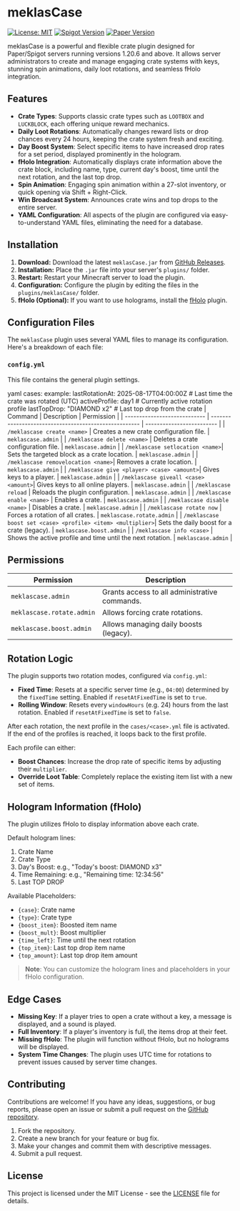 # meklasCase

[![License: MIT](https://img.shields.io/badge/License-MIT-yellow.svg)](https://opensource.org/licenses/MIT)
[![Spigot Version](https://img.shields.io/badge/Spigot-1.20.6%2B-brightgreen)](https://www.spigotmc.org/)
[![Paper Version](https://img.shields.io/badge/Paper-1.20.6%2B-brightgreen)](https://papermc.io/)

meklasCase is a powerful and flexible crate plugin designed for Paper/Spigot servers running versions 1.20.6 and above. It allows server administrators to create and manage engaging crate systems with keys, stunning spin animations, daily loot rotations, and seamless fHolo integration.

## Features

*   **Crate Types**: Supports classic crate types such as `LOOTBOX` and `LUCKBLOCK`, each offering unique reward mechanics.
*   **Daily Loot Rotations**: Automatically changes reward lists or drop chances every 24 hours, keeping the crate system fresh and exciting.
*   **Day Boost System**: Select specific items to have increased drop rates for a set period, displayed prominently in the hologram.
*   **fHolo Integration**: Automatically displays crate information above the crate block, including name, type, current day's boost, time until the next rotation, and the last top drop.
*   **Spin Animation**: Engaging spin animation within a 27-slot inventory, or quick opening via Shift + Right-Click.
*   **Win Broadcast System**: Announces crate wins and top drops to the entire server.
*   **YAML Configuration**: All aspects of the plugin are configured via easy-to-understand YAML files, eliminating the need for a database.

## Installation

1.  **Download:** Download the latest `meklasCase.jar` from [GitHub Releases](YOUR_GITHUB_REPOSITORY_LINK_HERE/releases).
2.  **Installation:** Place the `.jar` file into your server's `plugins/` folder.
3.  **Restart:** Restart your Minecraft server to load the plugin.
4.  **Configuration:** Configure the plugin by editing the files in the `plugins/meklasCase/` folder.
5.  **fHolo (Optional):** If you want to use holograms, install the [fHolo](https://www.spigotmc.org/resources/fhologram.578/) plugin.

## Configuration Files

The `meklasCase` plugin uses several YAML files to manage its configuration. Here's a breakdown of each file:

### `config.yml`

This file contains the general plugin settings.

yaml
cases:
  example:
    lastRotationAt: 2025-08-17T04:00:00Z # Last time the crate was rotated (UTC)
    activeProfile: day1                # Currently active rotation profile
    lastTopDrop: "DIAMOND x2"            # Last top drop from the crate
| Command                      | Description                                           | Permission                |
| ---------------------------- | ----------------------------------------------------- | ------------------------- |
| `/meklascase create <name>`   | Creates a new crate configuration file.              | `meklascase.admin`        |
| `/meklascase delete <name>`   | Deletes a crate configuration file.                   | `meklascase.admin`        |
| `/meklascase setlocation <name>`| Sets the targeted block as a crate location.        | `meklascase.admin`        |
| `/meklascase removelocation <name>`| Removes a crate location.                          | `meklascase.admin`        |
| `/meklascase give <player> <case> <amount>`| Gives keys to a player.                               | `meklascase.admin`        |
| `/meklascase giveall <case> <amount>`| Gives keys to all online players.                       | `meklascase.admin`        |
| `/meklascase reload`         | Reloads the plugin configuration.                     | `meklascase.admin`        |
| `/meklascase enable <name>`   | Enables a crate.                                      | `meklascase.admin`        |
| `/meklascase disable <name>`  | Disables a crate.                                     | `meklascase.admin`        |
| `/meklascase rotate now`      | Forces a rotation of all crates.                      | `meklascase.rotate.admin` |
| `/meklascase boost set <case> <profile> <item> <multiplier>`| Sets the daily boost for a crate (legacy).       | `meklascase.boost.admin`  |
| `/meklascase info <case>`     | Shows the active profile and time until the next rotation. | `meklascase.admin`        |

## Permissions

| Permission               | Description                               |
| ------------------------ | ----------------------------------------- |
| `meklascase.admin`       | Grants access to all administrative commands. |
| `meklascase.rotate.admin`| Allows forcing crate rotations.           |
| `meklascase.boost.admin` | Allows managing daily boosts (legacy).      |

## Rotation Logic

The plugin supports two rotation modes, configured via `config.yml`:

*   **Fixed Time**: Resets at a specific server time (e.g., `04:00`) determined by the `fixedTime` setting. Enabled if `resetAtFixedTime` is set to `true`.
*   **Rolling Window**: Resets every `windowHours` (e.g. 24) hours from the last rotation. Enabled if `resetAtFixedTime` is set to `false`.

After each rotation, the next profile in the `cases/<case>.yml` file is activated. If the end of the profiles is reached, it loops back to the first profile.

Each profile can either:

*   **Boost Chances**: Increase the drop rate of specific items by adjusting their `multiplier`.
*   **Override Loot Table**: Completely replace the existing item list with a new set of items.

## Hologram Information (fHolo)

The plugin utilizes fHolo to display information above each crate.

Default hologram lines:

1.  Crate Name
2.  Crate Type
3.  Day's Boost: e.g., "Today's boost: DIAMOND x3"
4.  Time Remaining: e.g., "Remaining time: 12:34:56"
5.  Last TOP DROP

Available Placeholders:

*   `{case}`: Crate name
*   `{type}`: Crate type
*   `{boost_item}`: Boosted item name
*   `{boost_mult}`: Boost multiplier
*   `{time_left}`: Time until the next rotation
*   `{top_item}`: Last top drop item name
*   `{top_amount}`: Last top drop item amount

> **Note**: You can customize the hologram lines and placeholders in your fHolo configuration.

## Edge Cases

*   **Missing Key**: If a player tries to open a crate without a key, a message is displayed, and a sound is played.
*   **Full Inventory**: If a player's inventory is full, the items drop at their feet.
*   **Missing fHolo**: The plugin will function without fHolo, but no holograms will be displayed.
*   **System Time Changes**: The plugin uses UTC time for rotations to prevent issues caused by server time changes.

## Contributing

Contributions are welcome! If you have any ideas, suggestions, or bug reports, please open an issue or submit a pull request on the [GitHub repository](YOUR_GITHUB_REPOSITORY_LINK_HERE).

1.  Fork the repository.
2.  Create a new branch for your feature or bug fix.
3.  Make your changes and commit them with descriptive messages.
4.  Submit a pull request.

## License

This project is licensed under the MIT License - see the [LICENSE](YOUR_GITHUB_REPOSITORY_LINK_HERE/LICENSE) file for details.

